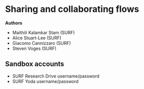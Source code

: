 # Sharing and collaborating flows

**Authors**
- Maithili Kalamkar Stam (SURF)
- Alice Stuart-Lee (SURF)
- Giacomo Cannizzaro (SURF)
- Steven Voges (SURF)

## Sandbox accounts 
- SURF Research Drive username/password 
- SURF Yoda username/password
